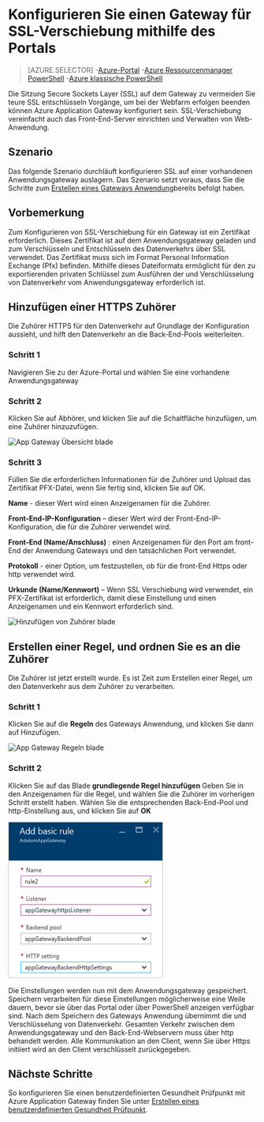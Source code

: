 <properties
   pageTitle="Konfigurieren Sie einen Gateway für SSL-Verschiebung mithilfe des Portals | Microsoft Azure"
   description="Diese Seite enthält Anweisungen So erstellen Sie einen Gateway mit SSL mithilfe des Portals Auslagern"
   documentationCenter="na"
   services="application-gateway"
   authors="georgewallace"
   manager="carmonm"
   editor="tysonn"/>
<tags
   ms.service="application-gateway"
   ms.devlang="na"
   ms.topic="article"
   ms.tgt_pltfrm="na"
   ms.workload="infrastructure-services"
   ms.date="09/09/2016"
   ms.author="gwallace"/>

# <a name="configure-an-application-gateway-for-ssl-offload-by-using-the-portal"></a>Konfigurieren Sie einen Gateway für SSL-Verschiebung mithilfe des Portals

> [AZURE.SELECTOR]
-[Azure-Portal](application-gateway-ssl-portal.md)
-[Azure Ressourcenmanager PowerShell](application-gateway-ssl-arm.md)
-[Azure klassische PowerShell](application-gateway-ssl.md)

Die Sitzung Secure Sockets Layer (SSL) auf dem Gateway zu vermeiden Sie teure SSL entschlüsseln Vorgänge, um bei der Webfarm erfolgen beenden können Azure Application Gateway konfiguriert sein. SSL-Verschiebung vereinfacht auch das Front-End-Server einrichten und Verwalten von Web-Anwendung.

## <a name="scenario"></a>Szenario

Das folgende Szenario durchläuft konfigurieren SSL auf einer vorhandenen Anwendungsgateway auslagern. Das Szenario setzt voraus, dass Sie die Schritte zum [Erstellen eines Gateways Anwendung](application-gateway-create-gateway-portal.md)bereits befolgt haben.

## <a name="before-you-begin"></a>Vorbemerkung

Zum Konfigurieren von SSL-Verschiebung für ein Gateway ist ein Zertifikat erforderlich. Dieses Zertifikat ist auf dem Anwendungsgateway geladen und zum Verschlüsseln und Entschlüsseln des Datenverkehrs über SSL verwendet. Das Zertifikat muss sich im Format Personal Information Exchange (Pfx) befinden. Mithilfe dieses Dateiformats ermöglicht für den zu exportierenden privaten Schlüssel zum Ausführen der und Verschlüsselung von Datenverkehr vom Anwendungsgateway erforderlich ist.

## <a name="add-an-https-listener"></a>Hinzufügen einer HTTPS Zuhörer

Die Zuhörer HTTPS für den Datenverkehr auf Grundlage der Konfiguration aussieht, und hilft den Datenverkehr an die Back-End-Pools weiterleiten.

### <a name="step-1"></a>Schritt 1

Navigieren Sie zu der Azure-Portal und wählen Sie eine vorhandene Anwendungsgateway

### <a name="step-2"></a>Schritt 2

Klicken Sie auf Abhörer, und klicken Sie auf die Schaltfläche hinzufügen, um eine Zuhörer hinzuzufügen.

![App Gateway Übersicht blade][1]

### <a name="step-3"></a>Schritt 3

Füllen Sie die erforderlichen Informationen für die Zuhörer und Upload das Zertifikat PFX-Datei, wenn Sie fertig sind, klicken Sie auf OK.

**Name** - dieser Wert wird einen Anzeigenamen für die Zuhörer.

**Front-End-IP-Konfiguration** – dieser Wert wird der Front-End-IP-Konfiguration, die für die Zuhörer verwendet wird.

**Front-End (Name/Anschluss)** : einen Anzeigenamen für den Port am front-End der Anwendung Gateways und den tatsächlichen Port verwendet.

**Protokoll** - einer Option, um festzustellen, ob für die front-End Https oder http verwendet wird.

**Urkunde (Name/Kennwort)** – Wenn SSL Verschiebung wird verwendet, ein PFX-Zertifikat ist erforderlich, damit diese Einstellung und einen Anzeigenamen und ein Kennwort erforderlich sind.

![Hinzufügen von Zuhörer blade][2]

## <a name="create-a-rule-and-associate-it-to-the-listener"></a>Erstellen einer Regel, und ordnen Sie es an die Zuhörer

Die Zuhörer ist jetzt erstellt wurde. Es ist Zeit zum Erstellen einer Regel, um den Datenverkehr aus dem Zuhörer zu verarbeiten.

### <a name="step-1"></a>Schritt 1

Klicken Sie auf die **Regeln** des Gateways Anwendung, und klicken Sie dann auf Hinzufügen.

![App Gateway Regeln blade][3]

### <a name="step-2"></a>Schritt 2

Klicken Sie auf das Blade **grundlegende Regel hinzufügen** Geben Sie in den Anzeigenamen für die Regel, und wählen Sie die Zuhörer im vorherigen Schritt erstellt haben. Wählen Sie die entsprechenden Back-End-Pool und http-Einstellung aus, und klicken Sie auf **OK**

![HTTPS-Einstellungen-Fenster][4]

Die Einstellungen werden nun mit dem Anwendungsgateway gespeichert. Speichern verarbeiten für diese Einstellungen möglicherweise eine Weile dauern, bevor sie über das Portal oder über PowerShell anzeigen verfügbar sind. Nach dem Speichern des Gateways Anwendung übernimmt die und Verschlüsselung von Datenverkehr. Gesamten Verkehr zwischen dem Anwendungsgateway und den Back-End-Webservern muss über http behandelt werden. Alle Kommunikation an den Client, wenn Sie über Https initiiert wird an den Client verschlüsselt zurückgegeben.

## <a name="next-steps"></a>Nächste Schritte

So konfigurieren Sie einen benutzerdefinierten Gesundheit Prüfpunkt mit Azure Application Gateway finden Sie unter [Erstellen eines benutzerdefinierten Gesundheit Prüfpunkt](application-gateway-create-gateway-portal.md).

[1]: ./media/application-gateway-ssl-portal/figure1.png
[2]: ./media/application-gateway-ssl-portal/figure2.png
[3]: ./media/application-gateway-ssl-portal/figure3.png
[4]: ./media/application-gateway-ssl-portal/figure4.png